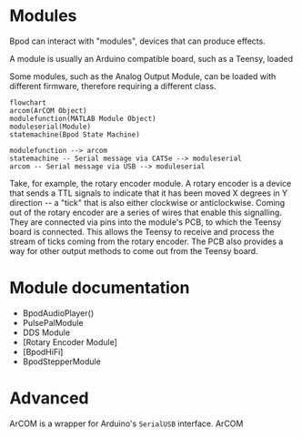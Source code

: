 # Modules
Bpod can interact with "modules", devices that can produce effects.


A module is usually an Arduino compatible board, such as a Teensy, loaded 

Some modules, such as the Analog Output Module, can be loaded with different firmware, therefore requiring a different class.

```mermaid
flowchart
arcom(ArCOM Object)
modulefunction(MATLAB Module Object)
moduleserial(Module)
statemachine(Bpod State Machine)

modulefunction --> arcom
statemachine -- Serial message via CAT5e --> moduleserial
arcom -- Serial message via USB --> moduleserial
```

Take, for example, the rotary encoder module. A rotary encoder is a device that sends a TTL signals to indicate that it has been moved X degrees in Y direction -- a "tick" that is also either clockwise or anticlockwise. Coming out of the rotary encoder are a series of wires that enable this signalling. They are connected via pins into the module's PCB, to which the Teensy board is connected. This allows the Teensy to receive and process the stream of ticks coming from the rotary encoder. The PCB also provides a way for other output methods to come out from the Teensy board.


# Module documentation


- BpodAudioPlayer()
- PulsePalModule
- DDS Module
- [Rotary Encoder Module]
- [BpodHiFi]
- BpodStepperModule

# Advanced
ArCOM is a wrapper for Arduino's `SerialUSB` interface. ArCOM